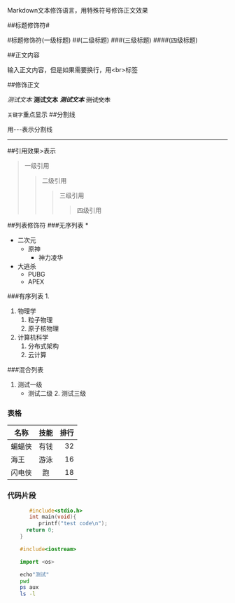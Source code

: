 Markdown文本修饰语言，用特殊符号修饰正文效果<br>

##标题修饰符\#

#标题修饰符(一级标题)
##(二级标题)
###(三级标题)
####(四级标题)

##正文内容
  
  输入正文内容，但是如果需要换行，用\<br\>标签

##修饰正文

  *测试文本*
  **测试文本**
  ***测试文本***
  ~~测试文本~~

`关键字`重点显示
##分割线

  用\-\-\-表示分割线
  
---

##引用效果\>表示
>一级引用
>>二级引用
>>>三级引用
>>>>四级引用

##列表修饰符
###无序列表 \*
* 二次元
  * 原神
    * 神力凌华
* 大逃杀
  * PUBG
  * APEX

###有序列表 1.
1. 物理学
   1. 粒子物理
   2. 原子核物理
2. 计算机科学
   1. 分布式架构
   2. 云计算

###混合列表
1. 测试一级
   * 测试二级
     2. 测试三级

### 表格
名称|技能|排行
--|:--:|--:
蝙蝠侠|有钱|32
海王|游泳|16
闪电侠|跑|18

### 代码片段
```c
       #include<stdio.h>
       int main(void){
          printf("test code\n");
	  return 0;
	}
```

```cpp
	#include<iostream>
```

```python
	import <os>
```
```bash
	echo"测试"
	pwd
	ps aux
	ls -l
```
